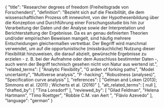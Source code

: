 {
    "title": "Researcher degrees of freedom (Freiheitsgrade von Forschenden)",
    "definition": "Bezieht sich auf die Flexibilität, die dem wissenschaftlichen Prozess oft innewohnt, von der Hypothesenbildung über die Konzeption und Durchführung einer Forschungsstudie bis hin zur Verarbeitung der Daten und der Analyse sowie der Interpretation und Berichterstattung der Ergebnisse. Da es an genau definierten Theorien und/oder empirischen Beweisen mangelt, sind häufig mehrere Entscheidungen gleichermaßen vertretbar. Der Begriff wird manchmal verwendet, um auf die opportunistische (missbräuchliche) Nutzung dieser Flexibilität hinzuweisen, die darauf abzielt, gewünschte Ergebnisse zu erzielen - z. B. bei der Aufnahme oder dem Ausschluss bestimmter Daten -, auch wenn der Begriff technisch gesehen nicht von Natur aus wertend ist.",
    "related_terms": [
        "Analytic Flexibility",
        "G arden of forking paths",
        "Model uncertainty",
        "Multiverse analysis",
        "P -hacking",
        "Robustness (analyses)",
        "Specification curve analysis"
    ],
    "references": [
        "Gelman and Loken (2013); Simmons et al. (2011) ; Wicherts et al. (2016)"
    ],
    "alt_related_terms": [
        null
    ],
    "drafted_by": [
        "Tina Lonsdorf"
    ],
    "reviewed_by": [
        "Gilad Feldman",
        "Helena Hartmann",
        "Timo Roettger",
        "Robbie C.M. van Aert ",
        "Flávio Azevedo"
    ],
    "language": "german"
}